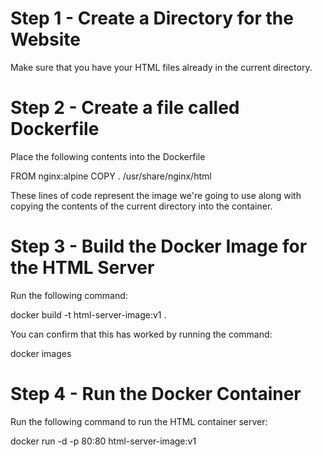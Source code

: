 # Step 1 - Create a Directory for the Website
Make sure that you have your HTML files already in the current directory.

# Step 2 - Create a file called Dockerfile
Place the following contents into the Dockerfile

FROM nginx:alpine
COPY . /usr/share/nginx/html

These lines of code represent the image we're going to use along with copying the contents of the current directory into the container.

 

# Step 3 - Build the Docker Image for the HTML Server
Run the following command:

docker build -t html-server-image:v1 .

You can confirm that this has worked by running the command:

docker images


# Step 4 - Run the Docker Container
Run the following command to run the HTML container server:

docker run -d -p 80:80 html-server-image:v1